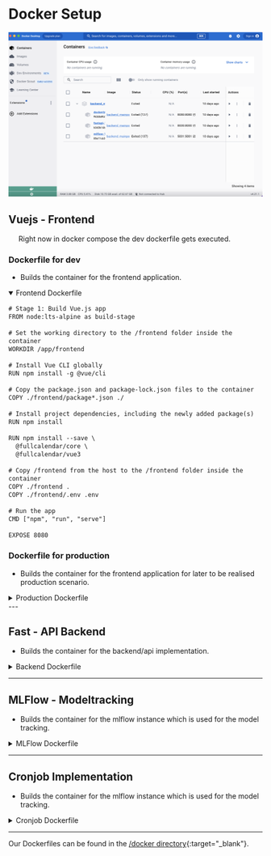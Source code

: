 # <i class="fab fa-docker"></i> Docker Setup

![Docker Setup](Docker_set.png)

## Vuejs - Frontend
<span style="margin-left:20px;">Right now in docker compose the dev dockerfile gets executed.</span>

### Dockerfile for dev
- Builds the container for the frontend application. 
<details open>
<summary>Frontend Dockerfile</summary>

```
# Stage 1: Build Vue.js app
FROM node:lts-alpine as build-stage

# Set the working directory to the /frontend folder inside the container
WORKDIR /app/frontend

# Install Vue CLI globally
RUN npm install -g @vue/cli

# Copy the package.json and package-lock.json files to the container
COPY ./frontend/package*.json ./

# Install project dependencies, including the newly added package(s)
RUN npm install 

RUN npm install --save \
  @fullcalendar/core \
  @fullcalendar/vue3

# Copy /frontend from the host to the /frontend folder inside the container
COPY ./frontend .
COPY ./frontend/.env .env

# Run the app
CMD ["npm", "run", "serve"]

EXPOSE 8080

```
</details>

### Dockerfile for production
- Builds the container for the frontend application for later to be realised production scenario.
<details>
<summary>Production Dockerfile</summary>

```
# Stage 2: Serve the built app using Nginx
FROM nginx:stable-alpine as production-stage


# Copy the Nginx configuration file into the image
COPY my-nginx-config.conf /etc/nginx/conf.d/default.conf

# Copy the built app from the build-stage to Nginx web server's root folder
COPY --from=build-stage /app/dist /usr/share/nginx/html

# Expose port 80 for Nginx
EXPOSE 80

# Start Nginx and keep it running in the foreground
CMD ["nginx", "-g", "daemon off;"]

```
</details>
 ---

## Fast - API Backend

- Builds the container for the backend/api implementation. 
<details>
<summary>Backend Dockerfile</summary>

```
# Use the Python base image
FROM python:3.9

# Set work directory in the container
WORKDIR /app

# Create a virtual environment
RUN python -m venv /venv

# Activate the virtual environment
ENV PATH="/venv/bin:$PATH"

# Copy the application files to the work directory in the container
COPY ./app/app.py /app/app.py

# Installation of the required python dependencies
COPY ./docker/backend/requirements.txt /app/requirements.txt

# Installation of the required python dependencies
RUN pip install -r /app/requirements.txt

# Installing Rust
RUN apt-get update && apt-get install -y rustc

# Start the FastAPI application with Uvicorn and activate the live reload
CMD ["uvicorn", "app:app", "--host", "0.0.0.0", "--port", "8000", "--reload"]

```
</details>

---

## MLFlow - Modeltracking
- Builds the container for the mlflow instance which is used for the model tracking. 
<details>
<summary>MLFlow Dockerfile</summary>

```
# Use the Python base image
FROM python:3.9

# Set work directory in the container
WORKDIR /mlflow

# Installation of the required Python dependencies for MLflow
RUN pip install mlflow psycopg2-binary sqlalchemy

# Start the MLflow server when starting the container
CMD ["mlflow", "server", "--backend-store-uri", "/mlflow/mlruns", "--default-artifact-root", "/mlflow/mlartifacts", "--host", "0.0.0.0", "--port", "5001"]

```
</details>

---

## Cronjob Implementation
- Builds the container for the mlflow instance which is used for the model tracking. 
<details>
<summary>Cronjob Dockerfile</summary>

```
# Use the Python base image
FROM python:3.9

# Set work directory in the container
WORKDIR /app

# Create a virtual environment
RUN python -m venv /venv

# Activate the virtual environment
ENV PATH="/venv/bin:$PATH"

# Copy the application files to the work directory in the container
COPY ./development/src/update_data.py /app/update_data.py
COPY ./development/src/retrain_models.py /app/retrain_models.py

# Installation of the required python dependencies
COPY docker/development/requirements.txt /app/requirements.txt

# Installation of the required python dependencies
RUN pip install -r /app/requirements.txt

# Pulling Ubuntu image
#FROM ubuntu:20.04

# Updating packages and installing cron
RUN apt-get update && apt-get install cron -y 

# Giving executable permission to the script file
RUN chmod +x /app/update_data.py
RUN chmod +x /app/retrain_models.py

# Adding crontab to the appropriate location
COPY docker/development/crontab /etc/cron.d/crontab

# Giving permission to crontab file
RUN chmod 0644 /etc/cron.d/crontab

# Running crontab
RUN /usr/bin/crontab /etc/cron.d/crontab

# Creating entry point for cron 
ENTRYPOINT ["cron", "-f"]

```
</details>

---

<i class="fas fa-folder"></i> Our Dockerfiles can be found in the [/docker directory](https://github.com/UHPDome/backend_mainpost/tree/main/docker){:target="_blank"}. 